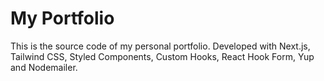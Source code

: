 # My Portfolio

This is the source code of my personal portfolio. Developed with Next.js, Tailwind CSS, Styled Components, Custom Hooks, React Hook Form, Yup and Nodemailer.
